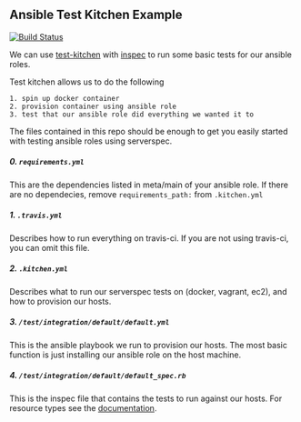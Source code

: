## Ansible Test Kitchen Example

[![Build Status](https://travis-ci.org/gahara22/ansible-test-kitchen-exmaple.svg?branch=master)](https://travis-ci.org/gahara22/ansible-test-kitchen-exmaple)

We can use [test-kitchen](https://github.com/test-kitchen/test-kitchen) with [inspec](https://www.inspec.io) to run some basic tests for our ansible roles.

Test kitchen allows us to do the following

```
1. spin up docker container
2. provision container using ansible role
3. test that our ansible role did everything we wanted it to
```

The files contained in this repo should be enough to get you easily started with testing ansible roles using serverspec.

##### 0. `requirements.yml`

This are the dependencies listed in meta/main of your ansible role. If there are no dependecies, remove `requirements_path:` from `.kitchen.yml`

##### 1. `.travis.yml`

Describes how to run everything on travis-ci. If you are not using travis-ci, you can omit this file.

##### 2. `.kitchen.yml`

Describes what to run our serverspec tests on (docker, vagrant, ec2), and how to provision our hosts.

##### 3. `/test/integration/default/default.yml`

This is the ansible playbook we run to provision our hosts. The most basic function is just installing our ansible role on the host machine.

##### 4. `/test/integration/default/default_spec.rb`

This is the inspec file that contains the tests to run against our hosts. For resource types see the [documentation](https://www.inspec.io/docs/reference/resources/).

